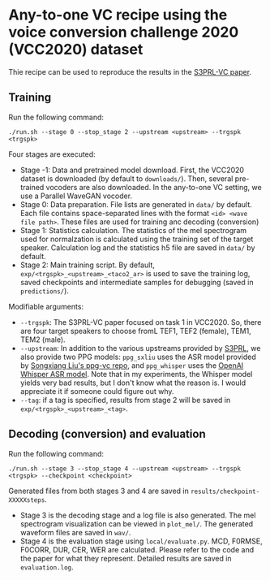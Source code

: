 # Any-to-one VC recipe using the voice conversion challenge 2020 (VCC2020) dataset

Thie recipe can be used to reproduce the results in the [S3PRL-VC paper](https://arxiv.org/abs/2110.06280).

## Training

Run the following command:

```
./run.sh --stage 0 --stop_stage 2 --upstream <upstream> --trgspk <trgspk>
```

Four stages are executed:
- Stage -1: Data and pretrained model download. First, the VCC2020 dataset is downloaded (by default to `downloads/`). Then, several pre-trained vocoders are also downloaded. In the any-to-one VC setting, we use a Parallel WaveGAN vocoder.
- Stage 0: Data preparation. File lists are generated in `data/` by default. Each file contains space-separated lines with the format `<id> <wave file path>`. These files are used for training anc decoding (conversion)
- Stage 1: Statistics calculation. The statistics of the mel spectrogram used for normalzation is calculated using the training set of the target speaker. Calculation log and the statistics h5 file are saved in `data/` by default.
- Stage 2: Main training script. By default, `exp/<trgspk>_<upstream>_<taco2_ar>` is used to save the training log, saved checkpoints and intermediate samples for debugging (saved in `predictions/`).

Modifiable arguments:
- `--trgspk`: The S3PRL-VC paper focused on task 1 in VCC2020. So, there are four target speakers to choose fromL TEF1, TEF2 (female), TEM1, TEM2 (male).
- `--upstream`: In addition to the various upstreams provided by [S3PRL](https://s3prl.github.io/s3prl/tutorial/upstream_collection.html), we also provide two PPG models: `ppg_sxliu` uses the ASR model provided by [Songxiang Liu's ppg-vc repo](https://github.com/liusongxiang/ppg-vc), and `ppg_whisper` uses the [OpenAI Whisper ASR model](https://github.com/openai/whisper). Note that in my experiments, the Whisper model yields very bad results, but I don't know what the reason is. I would appreciate it if someone could figure out why.
- `--tag`: if a tag is specified, results from stage 2 will be saved in `exp/<trgspk>_<upstream>_<tag>`.

## Decoding (conversion) and evaluation

Run the following command:

```
./run.sh --stage 3 --stop_stage 4 --upstream <upstream> --trgspk <trgspk> --checkpoint <checkpoint>
```

Generated files from both stages 3 and 4 are saved in `results/checkpoint-XXXXXsteps`.

- Stage 3 is the decoding stage and a log file is also generated. The mel spectrogram visualization can be viewed in `plot_mel/`. The generated waveform files are saved in `wav/`.
- Stage 4 is the evaluation stage using `local/evaluate.py`. MCD, F0RMSE, F0CORR, DUR, CER, WER are calculated. Please refer to the code and the paper for what they represent. Detailed results are saved in `evaluation.log`.